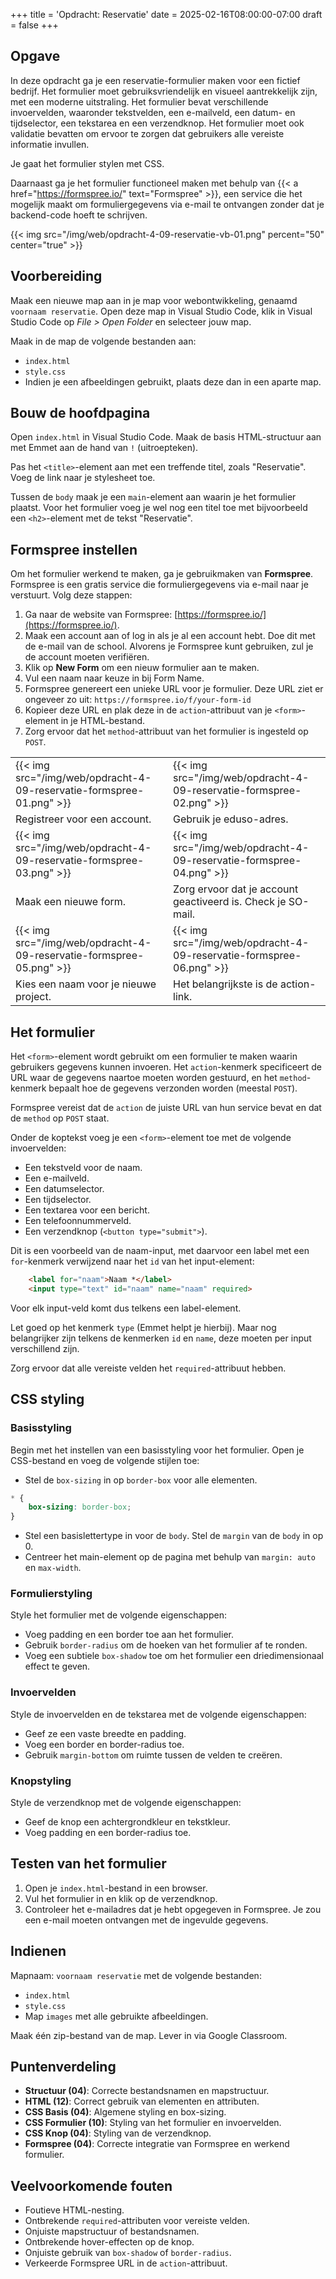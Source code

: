 +++
title = 'Opdracht: Reservatie'
date = 2025-02-16T08:00:00-07:00
draft = false
+++

## Opgave

In deze opdracht ga je een reservatie-formulier maken voor een fictief bedrijf. Het formulier moet gebruiksvriendelijk en visueel aantrekkelijk zijn, met een moderne uitstraling. Het formulier bevat verschillende invoervelden, waaronder tekstvelden, een e-mailveld, een datum- en tijdselector, een tekstarea en een verzendknop. Het formulier moet ook validatie bevatten om ervoor te zorgen dat gebruikers alle vereiste informatie invullen.

Je gaat het formulier stylen met CSS. 

Daarnaast ga je het formulier functioneel maken met behulp van {{< a href="https://formspree.io/" text="Formspree" >}}, een service die het mogelijk maakt om formuliergegevens via e-mail te ontvangen zonder dat je backend-code hoeft te schrijven.

{{< img src="/img/web/opdracht-4-09-reservatie-vb-01.png" percent="50" center="true" >}}

## Voorbereiding

Maak een nieuwe map aan in je map voor webontwikkeling, genaamd `voornaam reservatie`. Open deze map in Visual Studio Code, klik in Visual Studio Code op *File > Open Folder* en selecteer jouw map.

Maak in de map de volgende bestanden aan:
- `index.html`
- `style.css`
- Indien je een afbeeldingen gebruikt, plaats deze dan in een aparte map.  

## Bouw de hoofdpagina

Open `index.html` in Visual Studio Code. Maak de basis HTML-structuur aan met Emmet aan de hand van `!` (uitroepteken). 

Pas het `<title>`-element aan met een treffende titel, zoals "Reservatie". Voeg de link naar je stylesheet toe. 

Tussen de `body` maak je een `main`-element aan waarin je het formulier plaatst. Voor het formulier voeg je wel nog een titel toe met bijvoorbeeld een `<h2>`-element met de tekst "Reservatie".

## Formspree instellen

Om het formulier werkend te maken, ga je gebruikmaken van **Formspree**. Formspree is een gratis service die formuliergegevens via e-mail naar je verstuurt. Volg deze stappen:

1. Ga naar de website van Formspree: [https://formspree.io/](https://formspree.io/).
2. Maak een account aan of log in als je al een account hebt. Doe dit met de e-mail van de school. Alvorens je Formspree kunt gebruiken, zul je de account moeten verifiëren. 
3. Klik op **New Form** om een nieuw formulier aan te maken.
4. Vul een naam naar keuze in bij Form Name. 
5. Formspree genereert een unieke URL voor je formulier. Deze URL ziet er ongeveer zo uit: `https://formspree.io/f/your-form-id`
6. Kopieer deze URL en plak deze in de `action`-attribuut van je `<form>`-element in je HTML-bestand. 
7. Zorg ervoor dat het `method`-attribuut van het formulier is ingesteld op `POST`.

| | |
|-|-|
|{{< img src="/img/web/opdracht-4-09-reservatie-formspree-01.png" >}}|{{< img src="/img/web/opdracht-4-09-reservatie-formspree-02.png" >}}|
|Registreer voor een account. |Gebruik je eduso-adres. |
|{{< img src="/img/web/opdracht-4-09-reservatie-formspree-03.png" >}}|{{< img src="/img/web/opdracht-4-09-reservatie-formspree-04.png" >}}|
|Maak een nieuwe form. |Zorg ervoor dat je account geactiveerd is. Check je SO-mail.|
|{{< img src="/img/web/opdracht-4-09-reservatie-formspree-05.png" >}}|{{< img src="/img/web/opdracht-4-09-reservatie-formspree-06.png" >}}|
|Kies een naam voor je nieuwe project. |Het belangrijkste is de action-link. |

## Het formulier

Het `<form>`-element wordt gebruikt om een formulier te maken waarin gebruikers gegevens kunnen invoeren. Het `action`-kenmerk specificeert de URL waar de gegevens naartoe moeten worden gestuurd, en het `method`-kenmerk bepaalt hoe de gegevens verzonden worden (meestal `POST`). 

Formspree vereist dat de `action` de juiste URL van hun service bevat en dat de `method` op `POST` staat.

Onder de koptekst voeg je een `<form>`-element toe met de volgende invoervelden:
- Een tekstveld voor de naam.
- Een e-mailveld.
- Een datumselector.
- Een tijdselector.
- Een textarea voor een bericht.
- Een telefoonnummerveld.
- Een verzendknop (`<button type="submit">`).

Dit is een voorbeeld van de naam-input, met daarvoor een label met een `for`-kenmerk verwijzend naar het `id` van het input-element:
```html
    <label for="naam">Naam *</label>
    <input type="text" id="naam" name="naam" required>

```

Voor elk input-veld komt dus telkens een label-element. 

Let goed op het kenmerk `type` (Emmet helpt je hierbij). Maar nog belangrijker zijn telkens de kenmerken `id` en `name`, deze moeten per input verschillend zijn. 

Zorg ervoor dat alle vereiste velden het `required`-attribuut hebben.

## CSS styling

### Basisstyling

Begin met het instellen van een basisstyling voor het formulier. Open je CSS-bestand en voeg de volgende stijlen toe:

- Stel de `box-sizing` in op `border-box` voor alle elementen.

```css
* {
    box-sizing: border-box;
}

```

- Stel een basislettertype in voor de `body`. Stel de `margin` van de `body` in op 0.
- Centreer het main-element op de pagina met behulp van `margin: auto` en `max-width`.

### Formulierstyling

Style het formulier met de volgende eigenschappen:

- Voeg padding en een border toe aan het formulier.
- Gebruik `border-radius` om de hoeken van het formulier af te ronden.
- Voeg een subtiele `box-shadow` toe om het formulier een driedimensionaal effect te geven.

### Invoervelden

Style de invoervelden en de tekstarea met de volgende eigenschappen:

- Geef ze een vaste breedte en padding.
- Voeg een border en border-radius toe.
- Gebruik `margin-bottom` om ruimte tussen de velden te creëren.

### Knopstyling

Style de verzendknop met de volgende eigenschappen:

- Geef de knop een achtergrondkleur en tekstkleur.
- Voeg padding en een border-radius toe.

## Testen van het formulier

1. Open je `index.html`-bestand in een browser.
2. Vul het formulier in en klik op de verzendknop.
3. Controleer het e-mailadres dat je hebt opgegeven in Formspree. Je zou een e-mail moeten ontvangen met de ingevulde gegevens.

## Indienen

Mapnaam: `voornaam reservatie` met de volgende bestanden:
- `index.html`
- `style.css`
- Map `images` met alle gebruikte afbeeldingen.

Maak één zip-bestand van de map. Lever in via Google Classroom.

## Puntenverdeling

- **Structuur (04)**: Correcte bestandsnamen en mapstructuur.
- **HTML (12)**: Correct gebruik van elementen en attributen.
- **CSS Basis (04)**: Algemene styling en box-sizing.
- **CSS Formulier (10)**: Styling van het formulier en invoervelden.
- **CSS Knop (04)**: Styling van de verzendknop.
- **Formspree (04)**: Correcte integratie van Formspree en werkend formulier.

## Veelvoorkomende fouten

- Foutieve HTML-nesting.
- Ontbrekende `required`-attributen voor vereiste velden.
- Onjuiste mapstructuur of bestandsnamen.
- Ontbrekende hover-effecten op de knop.
- Onjuiste gebruik van `box-shadow` of `border-radius`.
- Verkeerde Formspree URL in de `action`-attribuut.